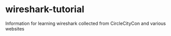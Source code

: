 # wireshark-tutorial
Information for learning wireshark collected from CircleCityCon and various websites
